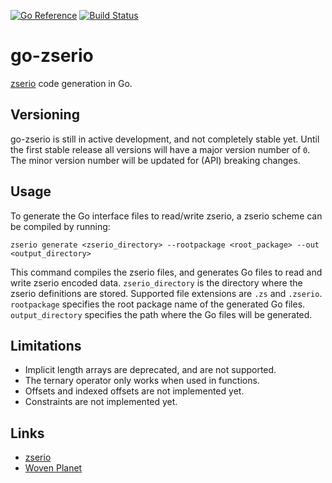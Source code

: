[![Go Reference](https://pkg.go.dev/badge/github.com/woven-planet/go-zserio.svg)](https://pkg.go.dev/github.com/woven-planet/go-zserio)
[![Build Status](https://github.com/woven-planet/go-zserio/actions/workflows/test.yaml/badge.svg)](https://github.com/woven-planet/go-zserio/actions/workflows/test.yaml)

# go-zserio

[zserio](https://github.com/ndsev/zserio) code generation in Go.

## Versioning

go-zserio is still in active development, and not completely stable yet. Until
the first stable release all versions will have a major version number of `0`.
The minor version number will be updated for (API) breaking changes.

## Usage

To generate the Go interface files to read/write zserio, a zserio scheme can be compiled by running:

```shell
zserio generate <zserio_directory> --rootpackage <root_package> --out <output_directory>
```

This command compiles the zserio files, and generates Go files to read and write
zserio encoded data. `zserio_directory` is the directory where the zserio
definitions are stored. Supported file extensions are `.zs` and `.zserio`.
`rootpackage` specifies the root package name of the generated Go files.
`output_directory` specifies the path where the Go files will be generated.

## Limitations

- Implicit length arrays are deprecated, and are not supported.
- The ternary operator only works when used in functions.
- Offsets and indexed offsets are not implemented yet.
- Constraints are not implemented yet.

## Links

- [zserio](https://github.com/ndsev/zserio)
- [Woven Planet](https://www.woven-planet.global/en)
